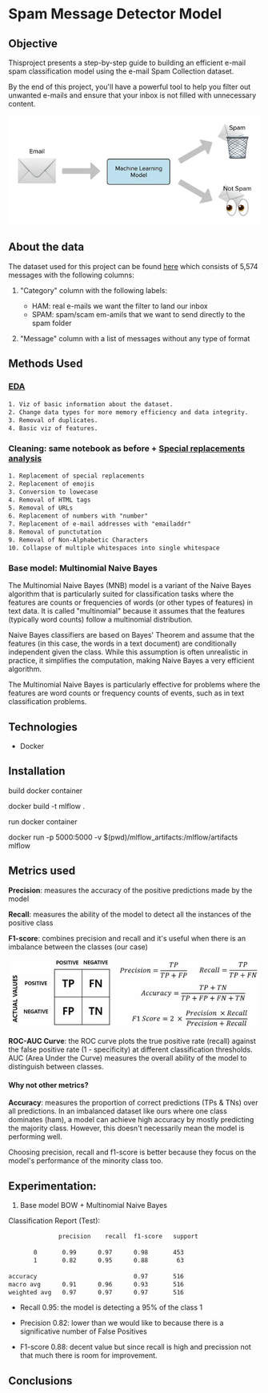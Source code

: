 # Spam Message Detector Model 

## Objective

Thisproject presents a step-by-step guide to building an efficient e-mail spam classification model using the e-mail Spam Collection dataset. 

By the end of this project, you'll have a powerful tool to help you filter out unwanted e-mails and ensure that your inbox is not filled with unnecessary content.

![spam classification](images/intro.png)


## About the data
The dataset used for this project can be found [here](https://www.kaggle.com/datasets/mfaisalqureshi/spam-email) which consists of 5,574 messages with the following columns: 

1. "Category" column with the following labels:

    * HAM: real e-mails we want the filter to land our inbox
    * SPAM: spam/scam em-amils that we want to send directly to the spam folder

2. "Message" column with a list of messages without any type of format

## Methods Used

### [EDA](https://github.com/AMaldu/spam_detector/blob/main/notebooks/preprocessing.ipynb)
    1. Viz of basic information about the dataset.
    2. Change data types for more memory efficiency and data integrity.
    3. Removal of duplicates.
    4. Basic viz of features.

### Cleaning: same notebook as before + [Special replacements analysis](https://github.com/AMaldu/spam_detector/blob/main/notebooks/special_chars_analysis.ipynb)
    1. Replacement of special replacements  
    2. Replacement of emojis
    3. Conversion to lowecase
    4. Removal of HTML tags
    5. Removal of URLs
    6. Replacement of numbers with "number"
    7. Replacement of e-mail addresses with "emailaddr"
    8. Removal of punctutation
    9. Removal of Non-Alphabetic Characters
    10. Collapse of multiple whitespaces into single whitespace


### Base model: Multinomial Naive Bayes 

The Multinomial Naive Bayes (MNB) model is a variant of the Naive Bayes algorithm that is particularly suited for classification tasks where the features are counts or frequencies of words (or other types of features) in text data. It is called "multinomial" because it assumes that the features (typically word counts) follow a multinomial distribution.

Naive Bayes classifiers are based on Bayes' Theorem and assume that the features (in this case, the words in a text document) are conditionally independent given the class. While this assumption is often unrealistic in practice, it simplifies the computation, making Naive Bayes a very efficient algorithm.

The Multinomial Naive Bayes is particularly effective for problems where the features are word counts or frequency counts of events, such as in text classification problems.



## Technologies

- Docker

## Installation


build docker container 

docker build -t mlflow .

run docker container

docker run -p 5000:5000 -v $(pwd)/mlflow_artifacts:/mlflow/artifacts mlflow


## Metrics used

**Precision**: measures the accuracy of the positive predictions made by the model

**Recall**: measures the ability of the model to detect all the instances of the positive class

**F1-score**: combines precision and recall and it's useful when there is an imbalance between the classes (our case)


<p align="center">
  <img src="images/Confusion-matrix-Precision-Recall-Accuracy-and-F1-score.jpg" width="500"/>
</p>

**ROC-AUC Curve**: the ROC curve plots the true positive rate (recall) against the false positive rate (1 - specificity) at different classification thresholds. AUC (Area Under the Curve) measures the overall ability of the model to distinguish between classes.

#### Why not other metrics?

**Accuracy**: measures the proportion of correct predictions (TPs & TNs) over all predictions. In an imbalanced dataset like ours where one class dominates (ham), a model can achieve high accuracy by mostly predicting the majority class. However, this doesn't necessarily mean the model is performing well.

Choosing precision, recall and f1-score is better because they focus on the model's performance of the minority class too.

## Experimentation: 

1. Base model BOW + Multinomial Naive Bayes


Classification Report (Test):
                 
                  precision    recall  f1-score   support

           0       0.99      0.97      0.98       453
           1       0.82      0.95      0.88        63

    accuracy                           0.97       516
    macro avg      0.91      0.96      0.93       516
    weighted avg   0.97      0.97      0.97       516

- Recall 0.95: the model is detecting a 95% of the class 1

- Precision 0.82: lower than we would like to because there is a significative number of False Positives

- F1-score 0.88: decent value but since recall is high and precission not that much there is room for improvement.


## Conclusions

